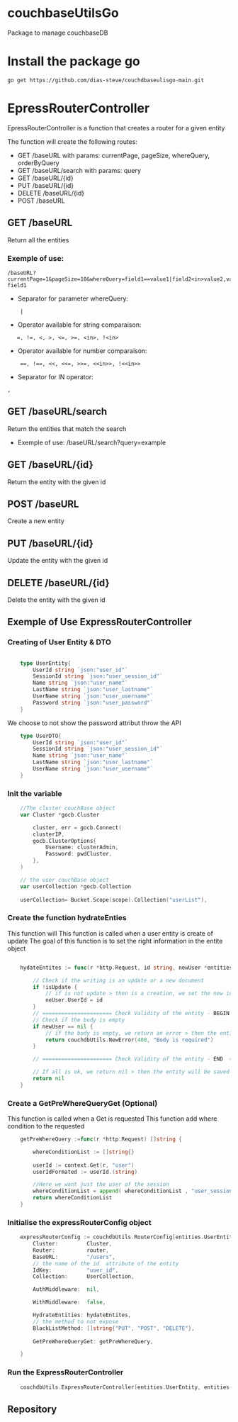 # couchbaseUtilsGo
Package to manage couchbaseDB


# Install the package go

```
go get https://github.com/dias-steve/couchdbaseulisgo-main.git
```

# EpressRouterController

 EpressRouterController is a function that creates a router for a given entity

 The function will create the following routes:
   - GET /baseURL with params: currentPage, pageSize, whereQuery, orderByQuery
   - GET /baseURL/search with params: query
   - GET /baseURL/{id}
   - PUT /baseURL/{id}
   - DELETE /baseURL/{id}
   - POST /baseURL

 ## GET /baseURL
 Return all the entities
### Exemple of use:
```
/baseURL?currentPage=1&pageSize=10&whereQuery=field1==value1|field2<in>value2,value2&orderByQuery=-field1
```
   - Separator for parameter whereQuery: 
```
    |
```
   - Operator available for string comparaison: 
```
   =, !=, <, >, <=, >=, <in>, !<in>
```
   - Operator available for number comparaison:
```
    ==, !==, <<, <<=, >>=, <<in>>, !<<in>>
```
   - Separator for IN operator:
```
,
```

 ## GET /baseURL/search

 Return the entities that match the search
   - Exemple of use: /baseURL/search?query=example

 ## GET /baseURL/{id}

 Return the entity with the given id

 ## POST /baseURL

 Create a new entity

 ## PUT /baseURL/{id}

 Update the entity with the given id

 ## DELETE /baseURL/{id}

 Delete the entity with the given id

## Exemple of Use ExpressRouterController



### Creating of User Entity & DTO

```go

    type UserEntity{
        UserId string `json:"user_id"`
        SessionId string `json:"user_session_id"`
        Name string `json:"user_name"`
        LastName string `json:"user_lastname"`
        UserName string `json:"user_username"`
        Password string `json:"user_password"`
    }

```

We choose to not show the password attribut throw the API
```go
    type UserDTO{
        UserId string `json:"user_id"`
        SessionId string `json:"user_session_id"`
        Name string `json:"user_name"`
        LastName string `json:"user_lastname"`
        UserName string `json:"user_username"`
    }

```


### Init the variable

```go 
    //The cluster couchBase object
    var Cluster *gocb.Cluster 

    	cluster, err = gocb.Connect(
		clusterIP,
		gocb.ClusterOptions{
			Username: clusterAdmin,
			Password: pwdCluster,
		},
	)

    // the user couchBase object
    var userCollection *gocb.Collection 
    
    userCollection= Bucket.Scope(scope).Collection("userList"),

```

### Create the function hydrateEnties
This function will 
This function is called when a user entity is create of update
The goal of this function is to set the right information in the entite object

```go

    hydateEntites := func(r *http.Request, id string, newUser *entities.UserEntity, isUpdate bool) error {

		// Check if the writing is an update or a new document
		if !isUpdate {
			// if is not update > then is a creation, we set the new id generated to the entity
			neUser.UserId = id
		}
		// ====================== Check Validity of the entity - BEGIN ======================
		// Check if the body is empty
		if newUser == nil {
			// if the body is empty, we return an error > then the entity be not saved
			return couchdbUtils.NewError(400, "Body is required")
		}

		// ====================== Check Validity of the entity - END  ======================

		// If all is ok, we return nil > then the entity will be saved
		return nil
	}

```

### Create a GetPreWhereQueryGet (Optional)
This function is called when a Get is requested
This function add where condition to the requested
```go 
    getPreWhereQuery :=func(r *http.Request) []string {

        whereConditionList := []string{}
        
        userId := context.Get(r, "user")
        userIdFormated := userId.(string)

        //Here we want just the user of the session
        whereConditionList = append( whereConditionList , "user_session_id = '"+userIdFormated+"'")
		return whereConditionList
	}
```

### Initialise the expressRouterConfig object
```go
	expressRouterConfig := couchdbUtils.RouterConfig[entities.UserEntity, entities.UserDto]{
		Cluster:         Cluster,
		Router:          router,
		BaseURL:         "/users",
        // the name of the id  attribute of the entity
		IdKey:           "user_id",
		Collection:      UserCollection,

		AuthMiddleware:  nil,

		WithMiddleware:  false,

		HydrateEntities: hydateEntites,
        // the method to not expose
		BlackListMethod: []string{"PUT", "POST", "DELETE"},
        
        GetPreWhereQueryGet: getPreWhereQuery,

	}
```


### Run the ExpressRouterController

```go
    couchdbUtils.ExpressRouterController[entities.UserEntity, entities.UserDto](expressRouterConfig)

```



## Repository


